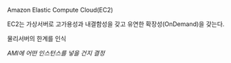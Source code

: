 Amazon Elastic Compute Cloud(EC2)

EC2는 가상서버로 고가용성과 내결함성을 갖고 유연한 확장성(OnDemand)을 갖는다.

물리서버의 한계를 인식

*AMI에 어떤 인스턴스를 넣을 건지 결정*